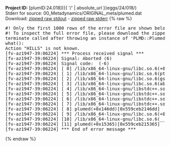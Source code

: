 **Project ID:** [plumID:24.018]({{ '/' | absolute_url }}eggs/24/018/)  
Stderr for source:  00_Metadynamics/ORIGINAL_meta/plumed.dat   
Download: [zipped raw stdout](plumed.dat.plumed.stdout.txt.zip) - [zipped raw stderr](plumed.dat.plumed.stderr.txt.zip) 
{% raw %}
<pre>
#! Only the first 1000 rows of the error file are shown below
#! To inspect the full error file, please download the zipped raw stderr file above
terminate called after throwing an instance of 'PLMD::Plumed::Exception'
what():
Action "HILLS" is not known.
[fv-az1947-39:06224] *** Process received signal ***
[fv-az1947-39:06224] Signal: Aborted (6)
[fv-az1947-39:06224] Signal code:  (-6)
[fv-az1947-39:06224] [ 0] /lib/x86_64-linux-gnu/libc.so.6(+0x45330)[0x7f2ac0045330]
[fv-az1947-39:06224] [ 1] /lib/x86_64-linux-gnu/libc.so.6(pthread_kill+0x11c)[0x7f2ac009eb2c]
[fv-az1947-39:06224] [ 2] /lib/x86_64-linux-gnu/libc.so.6(gsignal+0x1e)[0x7f2ac004527e]
[fv-az1947-39:06224] [ 3] /lib/x86_64-linux-gnu/libc.so.6(abort+0xdf)[0x7f2ac00288ff]
[fv-az1947-39:06224] [ 4] /lib/x86_64-linux-gnu/libstdc++.so.6(+0xa5ff5)[0x7f2ac04a5ff5]
[fv-az1947-39:06224] [ 5] /lib/x86_64-linux-gnu/libstdc++.so.6(+0xbb0da)[0x7f2ac04bb0da]
[fv-az1947-39:06224] [ 6] /lib/x86_64-linux-gnu/libstdc++.so.6(_ZSt10unexpectedv+0x0)[0x7f2ac04a5a55]
[fv-az1947-39:06224] [ 7] /lib/x86_64-linux-gnu/libstdc++.so.6(+0xa5a6f)[0x7f2ac04a5a6f]
[fv-az1947-39:06224] [ 8] plumed(+0x146dd)[0x559ceb2146dd]
[fv-az1947-39:06224] [ 9] /lib/x86_64-linux-gnu/libc.so.6(+0x2a1ca)[0x7f2ac002a1ca]
[fv-az1947-39:06224] [10] /lib/x86_64-linux-gnu/libc.so.6(__libc_start_main+0x8b)[0x7f2ac002a28b]
[fv-az1947-39:06224] [11] plumed(+0x15365)[0x559ceb215365]
[fv-az1947-39:06224] *** End of error message ***
</pre>
{% endraw %}
